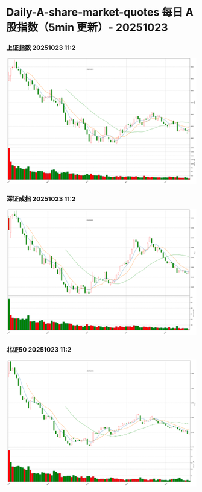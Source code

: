 
# Daily-A-share-market-quotes 每日 A 股指数（5min 更新）- 20251023

### 上证指数 20251023 11:2
![](./fig/2025/10/20251023-sh000001.png)

### 深证成指 20251023 11:2
![](./fig/2025/10/20251023-sz399001.png)

### 北证50 20251023 11:2
![](./fig/2025/10/20251023-bj899050.png)

